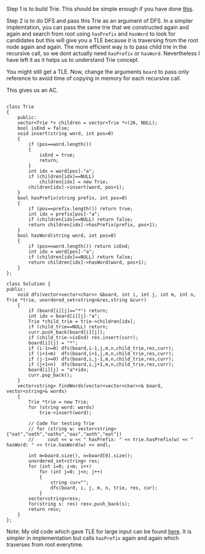 Step 1 is to build Trie. This should be simple enough if you have done [this](https://leetcode.com/problems/implement-trie-prefix-tree/).

Step 2 is to do DFS and pass this Trie as an argument of DFS. In a simpler implemtation, you can pass the same trie that we constructed again and again and search from root using `hasPrefix` and `hasWord` to look for candidates but this will give you a TLE because it is traversing from the root node again and again. The more efficient way is to pass child trie in the recursive call, so we dont actually need `hasPrefix` or `hasWord`. Nevertheless I have left it as it helps us to understand Trie concept.

You might still get a TLE. Now, change the arguments `board` to pass only reference to avoid time of copying in memory for each recursive call. 

This gives us an AC.

```

class Trie
{
    public:
    vector<Trie *> children = vector<Trie *>(26, NULL);
    bool isEnd = false;
    void insert(string word, int pos=0)
    {
        if (pos==word.length())
        {
            isEnd = true;
            return;
        }
        int idx = word[pos]-"a";
        if (children[idx]==NULL)
            children[idx] = new Trie;
        children[idx]->insert(word, pos+1);
    }
    bool hasPrefix(string prefix, int pos=0)
    {
        if (pos==prefix.length()) return true;
        int idx = prefix[pos]-"a";
        if (children[idx]==NULL) return false;
        return children[idx]->hasPrefix(prefix, pos+1);
    }
    bool hasWord(string word, int pos=0)
    {
        if (pos==word.length()) return isEnd;
        int idx = word[pos]-"a";
        if (children[idx]==NULL) return false;
        return children[idx]->hasWord(word, pos+1);
    }
};

class Solution {
public:
    void dfs(vector<vector<char>> &board, int i, int j, int m, int n, Trie *trie, unordered_set<string>&res,string &curr)
    {
        if (board[i][j]=="*") return;
        int idx = board[i][j]-"a";
        Trie *child_trie = trie->children[idx];
        if (child_trie==NULL) return;
        curr.push_back(board[i][j]);
        if (child_trie->isEnd) res.insert(curr);
        board[i][j] = "*";
        if (i-1>=0) dfs(board,i-1,j,m,n,child_trie,res,curr);
        if (i+1<m)  dfs(board,i+1,j,m,n,child_trie,res,curr);
        if (j-1>=0) dfs(board,i,j-1,m,n,child_trie,res,curr);
        if (j+1<n)  dfs(board,i,j+1,m,n,child_trie,res,curr);
        board[i][j] = "a"+idx;
        curr.pop_back();
    }
    vector<string> findWords(vector<vector<char>>& board, vector<string>& words) 
    {
        Trie *trie = new Trie;
        for (string word: words)
            trie->insert(word);

        // Code for testing Trie
        // for (string w: vector<string>{"oat","oath","oaths","oas","aoth","eat"})
        //     cout << w << " hasPrefix: " << trie.hasPrefix(w) << " hasWord: " << trie.hasWord(w) << endl;

        int m=board.size(), n=board[0].size();
        unordered_set<string> res;
        for (int i=0; i<m; i++)
            for (int j=0; j<n; j++)
            {
                string cur="";
                dfs(board, i, j, m, n, trie, res, cur);
            }
        vector<string>resv;
        for(string s: res) resv.push_back(s);
        return resv;
    }
};
```

Note: My old code which gave TLE for large input can be found [here](https://leetcode.com/submissions/detail/844142181/). It is simpler in implementation but calls `hasPrefix` again and again which traverses from root everytime.
